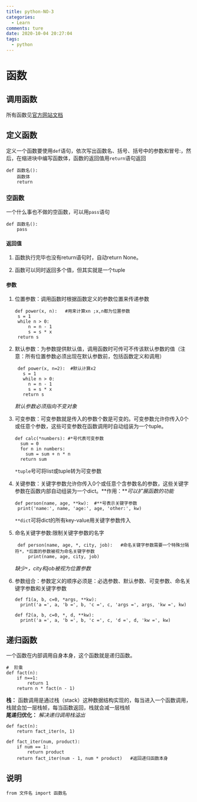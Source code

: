 ```yaml
---
title: python-NO-3
categories:
  - Learn
comments: ture
date: 2020-10-04 20:27:04
tags:
  - python
---
```


# 函数
## 调用函数 
所有函数见[官方网站文档](https://docs.python.org/3/library/functions.html#abs)

## 定义函数
定义一个函数要使用`def`语句，依次写出函数名、括号、括号中的参数和冒号:，然后，在缩进块中编写函数体，函数的返回值用`return`语句返回
```
def 函数名():
    函数体
    return
```
### 空函数
一个什么事也不做的空函数，可以用`pass`语句
```
def 函数名():
    pass
```
#### 返回值

1. 函数执行完毕也没有return语句时，自动return None。

2. 函数可以同时返回多个值，但其实就是一个tuple

#### 参数
1. 位置参数：调用函数时根据函数定义的参数位置来传递参数
   ```
   def power(x, n):   #用来计算xn ;x,n都为位置参数
    s = 1
    while n > 0:
        n = n - 1
        s = s * x
    return s
   ```
2. 默认参数：为参数提供默认值，调用函数时可传可不传该默认参数的值（注意：所有位置参数必须出现在默认参数前，包括函数定义和调用）
   ```
    def power(x, n=2):  #默认计算x2
      s = 1
      while n > 0:
        n = n - 1
        s = s * x
      return s
   ```
    *默认参数必须指向不变对象*
3. 可变参数：可变参数就是传入的参数个数是可变的。可变参数允许你传入0个或任意个参数，这些可变参数在函数调用时自动组装为一个tuple。
    ```
    def calc(*numbers): #*号代表可变参数
      sum = 0
      for n in numbers:
        sum = sum + n * n
      return sum
    ```
   `*tuple`号可将list或tuple转为可变参数
4. 关键参数：关键字参数允许你传入0个或任意个含参数名的参数，这些关键字参数在函数内部自动组装为一个dict。**作用：***可以扩展函数的功能*
   ```
   def person(name, age, **kw):  #**号表示关键字参数
    print('name:', name, 'age:', age, 'other:', kw)
   ```
   `**dict`可将dict的所有key-value用关键字参数传入
5. 命名关键字参数:限制关键字参数的名字
   ```
    def person(name, age, *, city, job):   #命名关键字参数需要一个特殊分隔符*，*后面的参数被视为命名关键字参数
        print(name, age, city, job)
    ```

   *缺少`*`，city和job被视为位置参数*
6. 参数组合：参数定义的顺序必须是：必选参数、默认参数、可变参数、命名关键字参数和关键字参数
    ```
    def f1(a, b, c=0, *args, **kw):
      print('a =', a, 'b =', b, 'c =', c, 'args =', args, 'kw =', kw)

    def f2(a, b, c=0, *, d, **kw):
      print('a =', a, 'b =', b, 'c =', c, 'd =', d, 'kw =', kw)
    ```

## 递归函数
一个函数在内部调用自身本身，这个函数就是递归函数。    

              
```
#  阶乘
def fact(n):
    if n==1:
        return 1
    return n * fact(n - 1)
```    
**栈：** 函数调用是通过栈（stack）这种数据结构实现的，每当进入一个函数调用，栈就会加一层栈帧，每当函数返回，栈就会减一层栈帧   
**尾递归优化：** *解决递归调用栈溢出*   
```
def fact(n):
    return fact_iter(n, 1)

def fact_iter(num, product):
    if num == 1:
        return product
    return fact_iter(num - 1, num * product)   #返回递归函数本身
```
    

  

## 说明
```
from 文件名 import 函数名
```
